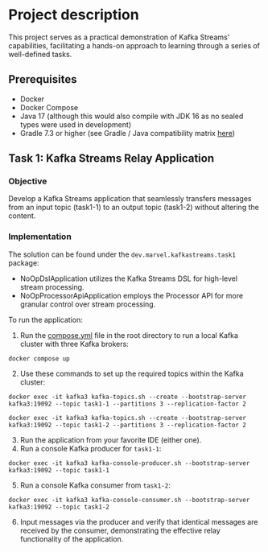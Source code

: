 # Project description

This project serves as a practical demonstration of Kafka Streams' capabilities, facilitating a hands-on approach to learning through a
series of well-defined tasks.

## Prerequisites

- Docker
- Docker Compose
- Java 17 (although this would also compile with JDK 16 as no sealed types were used in development)
- Gradle 7.3 or higher (see Gradle / Java compatibility matrix [here](https://docs.gradle.org/current/userguide/compatibility.html))

## Task 1: Kafka Streams Relay Application

### Objective

Develop a Kafka Streams application that seamlessly transfers messages from an input topic (task1-1) to an output topic (task1-2) without
altering the content.

### Implementation

The solution can be found under the `dev.marvel.kafkastreams.task1` package:

- NoOpDslApplication utilizes the Kafka Streams DSL for high-level stream processing.
- NoOpProcessorApiApplication employs the Processor API for more granular control over stream processing.

To run the application:

1. Run the [compose.yml](./compose.yml) file in the root directory to run a local Kafka cluster with three Kafka brokers:

```shell
docker compose up
```

2. Use these commands to set up the required topics within the Kafka cluster:

```shell
docker exec -it kafka3 kafka-topics.sh --create --bootstrap-server kafka3:19092 --topic task1-1 --partitions 3 --replication-factor 2
```

```shell
docker exec -it kafka3 kafka-topics.sh --create --bootstrap-server kafka3:19092 --topic task1-2 --partitions 3 --replication-factor 2
```

3. Run the application from your favorite IDE (either one).
4. Run a console Kafka producer for `task1-1`:

```shell
docker exec -it kafka3 kafka-console-producer.sh --bootstrap-server kafka3:19092 --topic task1-1
```

5. Run a console Kafka consumer from `task1-2`:

```shell
docker exec -it kafka3 kafka-console-consumer.sh --bootstrap-server kafka3:19092 --topic task1-2
```

6. Input messages via the producer and verify that identical messages are received by the consumer, demonstrating the effective relay
   functionality of the application.